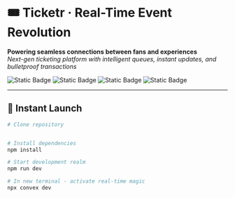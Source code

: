 # 🎟️ Ticketr · Real-Time Event Revolution

**Powering seamless connections between fans and experiences**  
*Next-gen ticketing platform with intelligent queues, instant updates, and bulletproof transactions*

![Static Badge](https://img.shields.io/badge/Next.js-14-informational) ![Static Badge](https://img.shields.io/badge/Convex-Realtime-blue) ![Static Badge](https://img.shields.io/badge/Stripe-Connect-success) ![Static Badge](https://img.shields.io/badge/Clerk-Auth-purple)

---

## 🚀 **Instant Launch**
```bash
# Clone repository


# Install dependencies
npm install

# Start development realm
npm run dev

# In new terminal - activate real-time magic
npx convex dev
